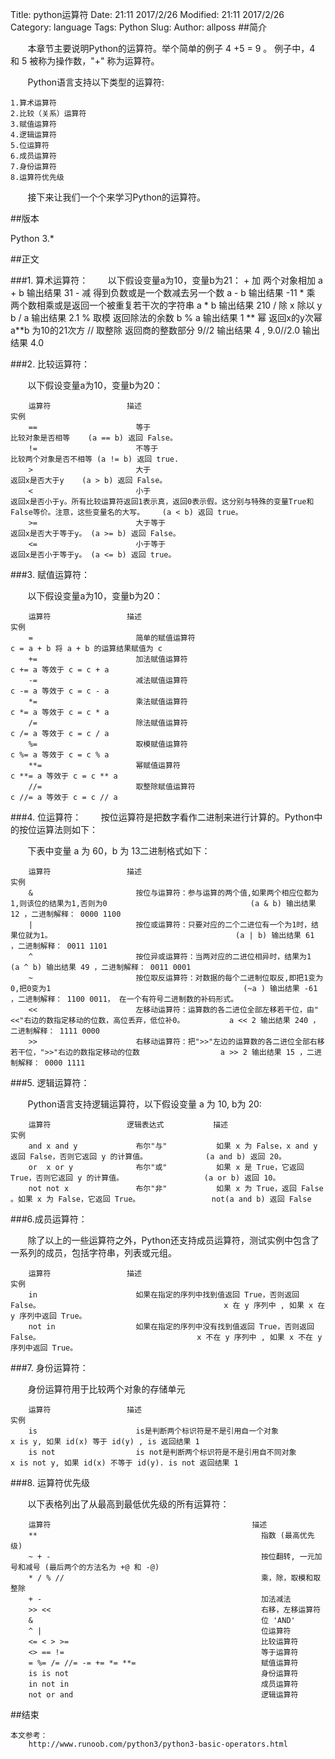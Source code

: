 Title: python运算符
Date: 21:11 2017/2/26
Modified: 21:11 2017/2/26
Category: language
Tags: Python
Slug: 
Author: allposs
##简介

&#160; &#160; &#160; &#160;本章节主要说明Python的运算符。举个简单的例子 4 +5 = 9 。 例子中，4 和 5 被称为操作数，"+" 称为运算符。

&#160; &#160; &#160; &#160;Python语言支持以下类型的运算符:

    1.算术运算符
    2.比较（关系）运算符
    3.赋值运算符
    4.逻辑运算符
    5.位运算符
    6.成员运算符
    7.身份运算符
    8.运算符优先级

&#160; &#160; &#160; &#160;接下来让我们一个个来学习Python的运算符。

##版本

Python 3.*

##正文		
			
###1. 算术运算符：
&#160; &#160; &#160; &#160;以下假设变量a为10，变量b为21：
		+		加				两个对象相加											a + b 输出结果 31
		-		减				得到负数或是一个数减去另一个数							a - b 输出结果 -11
		*		乘				两个数相乘或是返回一个被重复若干次的字符串				a * b 输出结果 210
		/		除				x 除以 y												b / a 输出结果 2.1
		%		取模			返回除法的余数											b % a 输出结果 1
		**		幂				返回x的y次幂											a**b 为10的21次方
		//		取整除			返回商的整数部分										9//2 输出结果 4 , 9.0//2.0 输出结果 4.0

###2. 比较运算符：

&#160; &#160; &#160; &#160;以下假设变量a为10，变量b为20：

		运算符					描述													实例
		==						等于													比较对象是否相等	(a == b) 返回 False。
		!=						不等于													比较两个对象是否不相等	(a != b) 返回 true.
		>						大于													返回x是否大于y	(a > b) 返回 False。
		<						小于													返回x是否小于y。所有比较运算符返回1表示真，返回0表示假。这分别与特殊的变量True和False等价。注意，这些变量名的大写。	(a < b) 返回 true。
		>=						大于等于												返回x是否大于等于y。	(a >= b) 返回 False。
		<=						小于等于												返回x是否小于等于y。	(a <= b) 返回 true。 
															
###3. 赋值运算符：

&#160; &#160; &#160; &#160;以下假设变量a为10，变量b为20：

		运算符					描述													实例
		=						简单的赋值运算符										c = a + b 将 a + b 的运算结果赋值为 c
		+=						加法赋值运算符											c += a 等效于 c = c + a
		-=						减法赋值运算符											c -= a 等效于 c = c - a
		*=						乘法赋值运算符											c *= a 等效于 c = c * a
		/=						除法赋值运算符											c /= a 等效于 c = c / a
		%=						取模赋值运算符											c %= a 等效于 c = c % a
		**=						幂赋值运算符											c **= a 等效于 c = c ** a
		//=						取整除赋值运算符										c //= a 等效于 c = c // a

###4. 位运算符：
&#160; &#160; &#160; &#160;按位运算符是把数字看作二进制来进行计算的。Python中的按位运算法则如下：

&#160; &#160; &#160; &#160;下表中变量 a 为 60，b 为 13二进制格式如下：

		运算符					描述																									实例
		&						按位与运算符：参与运算的两个值,如果两个相应位都为1,则该位的结果为1,否则为0								(a & b) 输出结果 12 ，二进制解释： 0000 1100
		|						按位或运算符：只要对应的二个二进位有一个为1时，结果位就为1。											(a | b) 输出结果 61 ，二进制解释： 0011 1101
		^						按位异或运算符：当两对应的二进位相异时，结果为1 														(a ^ b) 输出结果 49 ，二进制解释： 0011 0001
		~						按位取反运算符：对数据的每个二进制位取反,即把1变为0,把0变为1 											(~a ) 输出结果 -61 ，二进制解释： 1100 0011， 在一个有符号二进制数的补码形式。
		<<						左移动运算符：运算数的各二进位全部左移若干位，由"<<"右边的数指定移动的位数，高位丢弃，低位补0。			a << 2 输出结果 240 ，二进制解释： 1111 0000
		>>						右移动运算符：把">>"左边的运算数的各二进位全部右移若干位，">>"右边的数指定移动的位数 					a >> 2 输出结果 15 ，二进制解释： 0000 1111

###5. 逻辑运算符：

&#160; &#160; &#160; &#160;Python语言支持逻辑运算符，以下假设变量 a 为 10, b为 20:

		运算符					逻辑表达式			描述																	实例
		and	x and y				布尔"与"			如果 x 为 False，x and y 返回 False，否则它返回 y 的计算值。 			(a and b) 返回 20。
		or	x or y				布尔"或"			如果 x 是 True，它返回 True，否则它返回 y 的计算值。					(a or b) 返回 10。
		not	not x				布尔"非"			如果 x 为 True，返回 False 。如果 x 为 False，它返回 True。				not(a and b) 返回 False 

###6.成员运算符：

&#160; &#160; &#160; &#160;除了以上的一些运算符之外，Python还支持成员运算符，测试实例中包含了一系列的成员，包括字符串，列表或元组。

		运算符					描述																						实例
		in						如果在指定的序列中找到值返回 True，否则返回 False。 										x 在 y 序列中 , 如果 x 在 y 序列中返回 True。
		not in					如果在指定的序列中没有找到值返回 True，否则返回 False。 									x 不在 y 序列中 , 如果 x 不在 y 序列中返回 True。

###7. 身份运算符：

&#160; &#160; &#160; &#160;身份运算符用于比较两个对象的存储单元

		运算符					描述																						实例
		is						is是判断两个标识符是不是引用自一个对象														x is y, 如果 id(x) 等于 id(y) , is 返回结果 1
		is not					is not是判断两个标识符是不是引用自不同对象													x is not y, 如果 id(x) 不等于 id(y). is not 返回结果 1 
		
###8. 运算符优先级

&#160; &#160; &#160; &#160;以下表格列出了从最高到最低优先级的所有运算符：

		运算符												描述
		** 													指数 (最高优先级)
		~ + - 												按位翻转, 一元加号和减号 (最后两个的方法名为 +@ 和 -@)
		* / % // 											乘，除，取模和取整除
		+ - 												加法减法
		>> << 												右移，左移运算符
		& 													位 'AND'
		^ | 												位运算符
		<= < > >= 											比较运算符
		<> == != 											等于运算符
		= %= /= //= -= += *= **= 							赋值运算符
		is is not 											身份运算符
		in not in 											成员运算符
		not or and 											逻辑运算符

##结束

	本文参考：
		http://www.runoob.com/python3/python3-basic-operators.html
		
		